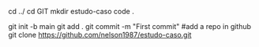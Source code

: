 cd ../
cd GIT
mkdir estudo-caso
code .

git init -b main
git add .
git commit -m "First commit"
#add a repo in github
git clone https://github.com/nelson1987/estudo-caso.git